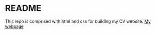 # README

This repo is comprised with html and css for building my CV website.
[My webpage](https://byeonghoonjeon.github.io/Personal-Webpage/)

